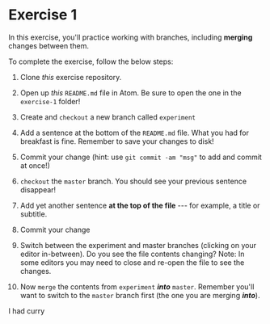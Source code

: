 # Exercise 1
In this exercise, you'll practice working with branches, including **merging** changes between them.

To complete the exercise, follow the below steps:

1. Clone _this_ exercise repository.

2. Open up _this_ `README.md` file in Atom. Be sure to open the one in the `exercise-1` folder!

3. Create and `checkout` a new branch called `experiment`

4. Add a sentence at the bottom of the `README.md` file. What you had for breakfast is fine. Remember to save your changes to disk!

5. Commit your change (hint: use `git commit -am "msg"` to add and commit at once!)

6. `checkout` the `master` branch. You should see your previous sentence disappear!

7. Add yet another sentence **at the top of the file** --- for example, a title or subtitle.

8. Commit your change

9. Switch between the experiment and master branches (clicking on your editor in-between). Do you see the file contents changing? Note: In some editors you may need to close and re-open the file to see the changes.

10. Now `merge` the contents from `experiment` ___into___ `master`. Remember you'll want to switch to the `master` branch first (the one you are merging ___into___).

I had curry

